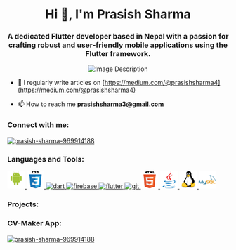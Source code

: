 <h1 align="center">Hi 👋, I'm Prasish Sharma</h1>
<h3 align="center">A dedicated Flutter developer based in Nepal with a passion for crafting robust and user-friendly mobile applications using the Flutter framework.</h3>

<center><img src="https://dce0qyjkutl4h.cloudfront.net/wp-content/uploads/2020/10/flutter-app-developer.jpg" alt="Image Description"  height=300></center>


- 📝 I regularly write articles on [https://medium.com/@prasishsharma4](https://medium.com/@prasishsharma4)

- 📫 How to reach me **prasishsharma3@gmail.com**

<h3 align="left">Connect with me:</h3>
<p align="left">
<a href="https://linkedin.com/in/prasish-sharma-969914188" target="blank"><img align="center" src="https://raw.githubusercontent.com/rahuldkjain/github-profile-readme-generator/master/src/images/icons/Social/linked-in-alt.svg" alt="prasish-sharma-969914188" height="30" width="40" /></a>
</p>

<h3 align="left">Languages and Tools:</h3>
<p align="left"> <a href="https://developer.android.com" target="_blank" rel="noreferrer"> <img src="https://raw.githubusercontent.com/devicons/devicon/master/icons/android/android-original-wordmark.svg" alt="android" width="40" height="40"/> </a> <a href="https://www.w3schools.com/css/" target="_blank" rel="noreferrer"> <img src="https://raw.githubusercontent.com/devicons/devicon/master/icons/css3/css3-original-wordmark.svg" alt="css3" width="40" height="40"/> </a> <a href="https://dart.dev" target="_blank" rel="noreferrer"> <img src="https://www.vectorlogo.zone/logos/dartlang/dartlang-icon.svg" alt="dart" width="40" height="40"/> </a> <a href="https://firebase.google.com/" target="_blank" rel="noreferrer"> <img src="https://www.vectorlogo.zone/logos/firebase/firebase-icon.svg" alt="firebase" width="40" height="40"/> </a> <a href="https://flutter.dev" target="_blank" rel="noreferrer"> <img src="https://www.vectorlogo.zone/logos/flutterio/flutterio-icon.svg" alt="flutter" width="40" height="40"/> </a> <a href="https://git-scm.com/" target="_blank" rel="noreferrer"> <img src="https://www.vectorlogo.zone/logos/git-scm/git-scm-icon.svg" alt="git" width="40" height="40"/> </a> <a href="https://www.w3.org/html/" target="_blank" rel="noreferrer"> <img src="https://raw.githubusercontent.com/devicons/devicon/master/icons/html5/html5-original-wordmark.svg" alt="html5" width="40" height="40"/> </a> <a href="https://www.java.com" target="_blank" rel="noreferrer"> <img src="https://raw.githubusercontent.com/devicons/devicon/master/icons/java/java-original.svg" alt="java" width="40" height="40"/> </a> <a href="https://www.linux.org/" target="_blank" rel="noreferrer"> <img src="https://raw.githubusercontent.com/devicons/devicon/master/icons/linux/linux-original.svg" alt="linux" width="40" height="40"/> </a> <a href="https://www.mysql.com/" target="_blank" rel="noreferrer"> <img src="https://raw.githubusercontent.com/devicons/devicon/master/icons/mysql/mysql-original-wordmark.svg" alt="mysql" width="40" height="40"/> </a> </p>

<h3 align="left">Projects:</h3>
<h3 align="left">CV-Maker App:</h3>
<p align="left">
<a href="https://play-lh.googleusercontent.com/5wVb8gB3_qmx93HNXASgzG6TTFq4rLu7h1QbcvypIFf6Fk2xSZXse9mF3--5kqMsCZw=w240-h480-rw" target="blank"><img align="center" src="https://play.google.com/store/apps/details?id=com.thulointern.cvmaker&pcampaignid=web_share" alt="prasish-sharma-969914188" height="30" width="40" /></a>
</p>
